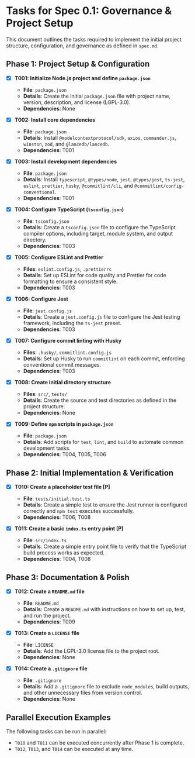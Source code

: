 # Tasks for Spec 0.1: Governance & Project Setup

This document outlines the tasks required to implement the initial project structure, configuration, and governance as defined in `spec.md`.

## Phase 1: Project Setup & Configuration

- [X] **T001: Initialize Node.js project and define `package.json`**
  - **File**: `package.json`
  - **Details**: Create the initial `package.json` file with project name, version, description, and license (LGPL-3.0).
  - **Dependencies**: None

- [X] **T002: Install core dependencies**
  - **File**: `package.json`
  - **Details**: Install `@modelcontextprotocol/sdk`, `axios`, `commander.js`, `winston`, `zod`, and `@lancedb/lancedb`.
  - **Dependencies**: T001

- [X] **T003: Install development dependencies**
  - **File**: `package.json`
  - **Details**: Install `typescript`, `@types/node`, `jest`, `@types/jest`, `ts-jest`, `eslint`, `prettier`, `husky`, `@commitlint/cli`, and `@commitlint/config-conventional`.
  - **Dependencies**: T001

- [X] **T004: Configure TypeScript (`tsconfig.json`)**
  - **File**: `tsconfig.json`
  - **Details**: Create a `tsconfig.json` file to configure the TypeScript compiler options, including target, module system, and output directory.
  - **Dependencies**: T003

- [X] **T005: Configure ESLint and Prettier**
  - **Files**: `eslint.config.js`, `.prettierrc`
  - **Details**: Set up ESLint for code quality and Prettier for code formatting to ensure a consistent style.
  - **Dependencies**: T003

- [X] **T006: Configure Jest**
  - **File**: `jest.config.js`
  - **Details**: Create a `jest.config.js` file to configure the Jest testing framework, including the `ts-jest` preset.
  - **Dependencies**: T003

- [X] **T007: Configure commit linting with Husky**
  - **Files**: `.husky/`, `commitlint.config.js`
  - **Details**: Set up Husky to run `commitlint` on each commit, enforcing conventional commit messages.
  - **Dependencies**: T003

- [X] **T008: Create initial directory structure**
  - **Files**: `src/`, `tests/`
  - **Details**: Create the source and test directories as defined in the project structure.
  - **Dependencies**: None

- [X] **T009: Define `npm` scripts in `package.json`**
  - **File**: `package.json`
  - **Details**: Add scripts for `test`, `lint`, and `build` to automate common development tasks.
  - **Dependencies**: T004, T005, T006

## Phase 2: Initial Implementation & Verification

- [X] **T010: Create a placeholder test file [P]**
  - **File**: `tests/initial.test.ts`
  - **Details**: Create a simple test to ensure the Jest runner is configured correctly and `npm test` executes successfully.
  - **Dependencies**: T006, T008

- [X] **T011: Create a basic `index.ts` entry point [P]**
  - **File**: `src/index.ts`
  - **Details**: Create a simple entry point file to verify that the TypeScript build process works as expected.
  - **Dependencies**: T004, T008

## Phase 3: Documentation & Polish

- [X] **T012: Create a `README.md` file**
  - **File**: `README.md`
  - **Details**: Create a `README.md` with instructions on how to set up, test, and run the project.
  - **Dependencies**: T009

- [X] **T013: Create a `LICENSE` file**
  - **File**: `LICENSE`
  - **Details**: Add the LGPL-3.0 license file to the project root.
  - **Dependencies**: None

- [X] **T014: Create a `.gitignore` file**
  - **File**: `.gitignore`
  - **Details**: Add a `.gitignore` file to exclude `node_modules`, build outputs, and other unnecessary files from version control.
  - **Dependencies**: None

## Parallel Execution Examples

The following tasks can be run in parallel:

- `T010` and `T011` can be executed concurrently after Phase 1 is complete.
- `T012`, `T013`, and `T014` can be executed at any time.
